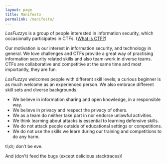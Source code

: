 ```yaml
---
layout: page
title: Manifesto
permalink: /manifesto/
---
```


*LosFuzzys* is a group of people interested in information security, which occasionally participates in CTFs. ([What is CTF?](https://ctftime.org/ctf-wtf/))

Our motivation is our interest in information security, and technology in general. We love challenges and CTFs provide a great way of practising information security related skills and also team-work in diverse teams. CTFs are collaborative and competitive at the same time and most importantly, they are fun.

*LosFuzzys* welcomes people with different skill levels; a curious beginner is as much welcome as an experienced person. We also embrace different skill sets and diverse backgrounds.

* We believe in information sharing and open knowledge, in a responsible way.
* We believe in privacy and respect the privacy of others.
* We as a team do neither take part in nor endorse unlawful activities.
* We think learning about attacks is essential to learning defensive skills.
* We do not attack people outside of educational settings or competitions.
* We do not use the skills we learn during our training and competitions to do any harm.

tl;dr; don’t be eve.

And (don’t) feed the bugs (except delicious stacktraces)!
